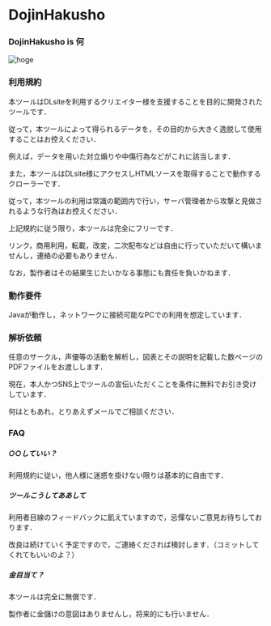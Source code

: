 # DojinHakusho

### DojinHakusho is 何
![hoge](https://user-images.githubusercontent.com/44240143/96359980-823e2280-1153-11eb-930f-5d25f9db1e0e.png)




### 利用規約

本ツールはDLsiteを利用するクリエイター様を支援することを目的に開発されたツールです．

従って，本ツールによって得られるデータを，その目的から大きく逸脱して使用することはお控えください．

例えば，データを用いた対立煽りや中傷行為などがこれに該当します．

また，本ツールはDLsite様にアクセスしHTMLソースを取得することで動作するクローラーです．

従って，本ツールの利用は常識の範囲内で行い，サーバ管理者から攻撃と見做されるような行為はお控えください．



上記規約に従う限り，本ツールは完全にフリーです．

リンク，商用利用，転載，改変，二次配布などは自由に行っていただいて構いませんし，連絡の必要もありません．

なお，製作者はその結果生じたいかなる事態にも責任を負いかねます．



### 動作要件

Javaが動作し，ネットワークに接続可能なPCでの利用を想定しています．



### 解析依頼

任意のサークル，声優等の活動を解析し，図表とその説明を記載した数ページのPDFファイルをお渡しします．

現在，本人かつSNS上でツールの宣伝いただくことを条件に無料でお引き受けしています．

何はともあれ，とりあえずメールでご相談ください．



### FAQ

##### ○○していい？

利用規約に従い，他人様に迷惑を掛けない限りは基本的に自由です．

##### ツールこうしてああして

利用者目線のフィードバックに飢えていますので，忌憚ないご意見お待ちしております．

改良は続けていく予定ですので，ご連絡くだされば検討します．（コミットしてくれてもいいのよ？）

##### 金目当て？

本ツールは完全に無償です．

製作者に金儲けの意図はありませんし，将来的にも行いません．

